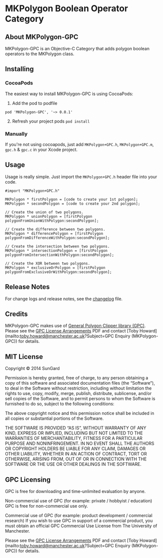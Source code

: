 # MKPolygon Boolean Operator Category

## About MKPolygon-GPC

MKPolygon-GPC is an Objective-C Category that adds polygon boolean operators to the MKPolygon class.

## Installing
### CocoaPods
The easiest way to install MKPolygon-GPC is using CocoaPods:

1) Add the pod to podfile 
```
pod 'MKPolygon-GPC', '~> 0.0.1'
```

2) Refresh your project pods ```pod install```

### Manually
If you're not using cocoapods, just add `MKPolygon+GPC.h`, `MKPolygon+GPC.m`, `gpc.h` & `gpc.c` in your Xcode project.

## Usage

Usage is really simple. Just import the `MKPolygon+GPC.h` header file into your code.

```
#import "MKPolygon+GPC.h"

MKPolygon * firstPolygon = [code to create your 1st polygon];
MKPolygon * secondPolygon = [code to create your 2nd polygon];

// Create the union of two polygons.
MKPolygon * unionPolygon = [firstPolygon polygonFromUnionWithPolygon:secondPolygon];

// Create the difference between two polygons.
MKPolygon * differencePolygon = [firstPolygon polygonFromDifferenceWithPolygon:secondPolygon];

// Create the intersection between two polygons.
MKPolygon * intersectionPolygon = [firstPolygon polygonFromIntersectionWithPolygon:secondPolygon];

// Create the XOR between two polygons.
MKPolygon * exclusiveOrPolygon = [firstPolygon polygonFromExclusiveOrWithPolygon:secondPolygon];
```

## Release Notes

For change logs and release notes, see the [changelog](CHANGELOG.md) file.

## Credits

MKPolygon-GPC makes use of [General Polygon Clipper library (GPC)](http://www.cs.man.ac.uk/~toby/gpc/). Please see the [GPC License Arrangements](MKPolygon-GPC-Example/MKPolygon-GPC/gpc232/GPC-README.pdf) PDF and contact [Toby Howard](mailto:toby.howard@manchester.ac.uk?Subject=GPC Enquiry \(MKPolygon-GPC\)) for details.

## MIT License

Copyright © 2014 SunGard

Permission is hereby granted, free of charge, to any person obtaining a copy of this software and associated documentation files (the “Software”), to deal in the Software without restriction, including without limitation the rights to use, copy, modify, merge, publish, distribute, sublicense, and/or sell copies of the Software, and to permit persons to whom the Software is furnished to do so, subject to the following conditions:

The above copyright notice and this permission notice shall be included in all copies or substantial portions of the Software.

THE SOFTWARE IS PROVIDED “AS IS”, WITHOUT WARRANTY OF ANY KIND, EXPRESS OR IMPLIED, INCLUDING BUT NOT LIMITED TO THE WARRANTIES OF MERCHANTABILITY, FITNESS FOR A PARTICULAR PURPOSE AND NONINFRINGEMENT. IN NO EVENT SHALL THE AUTHORS OR COPYRIGHT HOLDERS BE LIABLE FOR ANY CLAIM, DAMAGES OR OTHER LIABILITY, WHETHER IN AN ACTION OF CONTRACT, TORT OR OTHERWISE, ARISING FROM, OUT OF OR IN CONNECTION WITH THE SOFTWARE OR THE USE OR OTHER DEALINGS IN THE SOFTWARE.

## GPC Licensing

GPC is free for downloading and time-unlimited evaluation by anyone.

Non-commercial use of GPC (for example: private / hobbyist / education)
GPC is free for non-commercial use only.

Commercial use of GPC (for example: product development / commercial research)
If you wish to use GPC in support of a commercial product, you must obtain an official GPC Commercial Use License from The University of Manchester.

Please see the [GPC License Arrangements](MKPolygon-GPC-Example/MKPolygon-GPC/gpc232/GPC-README.pdf) PDF and contact [Toby Howard](mailto:toby.howard@manchester.ac.uk?Subject=GPC Enquiry \(MKPolygon-GPC\)) for details.